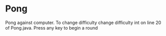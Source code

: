# Pong
Pong against computer. To change difficulty change difficulty int on line 20 of Pong.java. Press any key to begin a round
